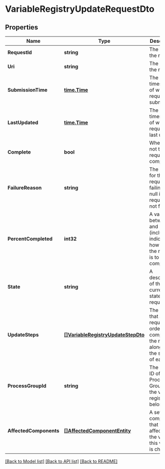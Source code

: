 # VariableRegistryUpdateRequestDto

## Properties

Name | Type | Description | Notes
------------ | ------------- | ------------- | -------------
**RequestId** | **string** | The ID of the request | [optional] [readonly] 
**Uri** | **string** | The URI for the request | [optional] [readonly] 
**SubmissionTime** | [**time.Time**](time.Time.md) | The timestamp of when the request was submitted | [optional] [readonly] 
**LastUpdated** | [**time.Time**](time.Time.md) | The timestamp of when the request was last updated | [optional] [readonly] 
**Complete** | **bool** | Whether or not the request is completed | [optional] [readonly] 
**FailureReason** | **string** | The reason for the request failing, or null if the request has not failed | [optional] [readonly] 
**PercentCompleted** | **int32** | A value between 0 and 100 (inclusive) indicating how close the request is to completion | [optional] [readonly] 
**State** | **string** | A description of the current state of the request | [optional] [readonly] 
**UpdateSteps** | [**[]VariableRegistryUpdateStepDto**](VariableRegistryUpdateStepDTO.md) | The steps that are required in order to complete the request, along with the status of each | [optional] [readonly] 
**ProcessGroupId** | **string** | The unique ID of the Process Group that the variable registry belongs to | [optional] 
**AffectedComponents** | [**[]AffectedComponentEntity**](AffectedComponentEntity.md) | A set of all components that will be affected if the value of this variable is changed | [optional] [readonly] 

[[Back to Model list]](../README.md#documentation-for-models) [[Back to API list]](../README.md#documentation-for-api-endpoints) [[Back to README]](../README.md)


